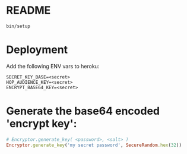 # README

```shell
bin/setup
```

# Deployment
Add the following ENV vars to heroku:
```
SECRET_KEY_BASE=<secret>
HOP_AUDIENCE_KEY=<secret>
ENCRYPT_BASE64_KEY=<secret>
```

# Generate the base64 encoded 'encrypt key':
```ruby
# Encryptor.generate_key( <password>, <salt> )
Encryptor.generate_key('my secret password', SecureRandom.hex(32))
```
